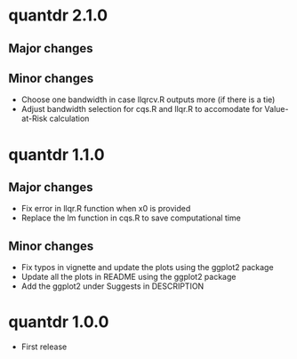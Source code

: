 # quantdr 2.1.0

## Major changes

## Minor changes

* Choose one bandwidth in case llqrcv.R outputs more (if there is a tie)
* Adjust bandwidth selection for cqs.R and llqr.R to accomodate for Value-at-Risk calculation

# quantdr 1.1.0

## Major changes

* Fix error in llqr.R function when x0 is provided
* Replace the lm function in cqs.R to save computational time

## Minor changes

* Fix typos in vignette and update the plots using the ggplot2 package
* Update all the plots in README using the ggplot2 package
* Add the ggplot2 under Suggests in DESCRIPTION

# quantdr 1.0.0

* First release


